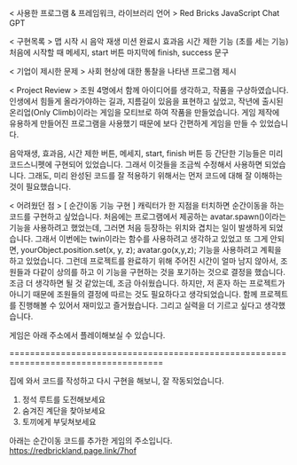 < 사용한 프로그램 & 프레임워크, 라이브러리 언어 > Red Bricks JavaScript Chat GPT

< 구현목록 > 맵 시작 시 음악 재생 미션 완료시 효과음 시간 제한 기능 (초를 세는 기능) 처음에 시작할 때 메세지, start 버튼 마지막에 finish, success 문구

< 기업이 제시한 문제 > 사회 현상에 대한 통찰을 나타낸 프로그램 제시

< Project Review > 조원 4명에서 함께 아이디어를 생각하고, 작품을 구상하였습니다. 인생에서 힘들게 올라가야하는 길과, 지름길이 있음을 표현하고 싶었고, 작년에 출시된 온리업(Only Climb)이라는 게임을 모티브로 하여 작품을 만들었습니다. 게임 제작에 유용하게 만들어진 프로그램을 사용했기 때문에 보다 간편하게 게임을 만들 수 있었습니다.

음악재생, 효과음, 시간 제한 버튼, 메세지, start, finish 버튼 등 간단한 기능들은 미리 코드스니펫에 구현되어 있었습니다. 그래서 이것들을 조금씩 수정해서 사용하면 되었습니다. 그래도, 미리 완성된 코드를 잘 적용하기 위해서는 먼저 코드에 대해 잘 이해하는 것이 필요했습니다.

< 어려웠던 점 > [ 순간이동 기능 구현 ] 캐릭터가 한 지점을 터치하면 순간이동을 하는 코드를 구현하고 싶었습니다. 처음에는 프로그램에서 제공하는 avatar.spawn()이라는 기능을 사용하려고 했었는데, 그러면 처음 등장하는 위치와 겹치는 일이 발생하게 되었습니다. 그래서 이번에는 twin이라는 함수를 사용하려고 생각하고 있었고 또 그게 안되면, yourObject.position.set(x, y, z); avatar.go(x,y,z); 기능을 사용하려고 계획을 하고 있었습니다. 그런데 프로젝트를 완료하기 위해 주어진 시간이 얼마 남지 않아서, 조원들과 다같이 상의를 하고 이 기능을 구현하는 것을 포기하는 것으로 결정을 했습니다. 조금 더 생각하면 될 것 같았는데, 조금 아쉬웠습니다. 하지만, 저 혼자 하는 프로젝트가 아니기 때문에 조원들의 결정에 따르는 것도 필요하다고 생각되었습니다. 함께 프로젝트를 진행해볼 수 있어서 재미있고 즐거웠습니다. 그리고 실력을 더 기르고 싶다고 생각했습니다.

게임은 아래 주소에서 플레이해보실 수 있습니다.

====================================================================================

집에 와서 코드를 작성하고 다시 구현을 해보니, 잘 작동되었습니다. 

1. 정석 루트를 도전해보세요 
2. 숨겨진 계단을 찾아보세요
3. 토끼에게 부딪쳐보세요

아래는 순간이동 코드를 추가한 게임의 주소입니다. 
https://redbrickland.page.link/7hof
